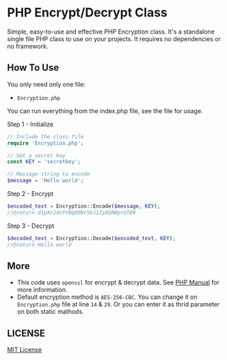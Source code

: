 # PHP Encrypt/Decrypt Class
Simple, easy-to-use and effective PHP Encryption class.
It's a standalone single file PHP class to use on your projects. It requires no dependencies or no framework.

## How To Use
You only need only one file:

 - `Encryption.php`

You can run everything from the index.php file, see the file for usage.

Step 1 - Initialize
```php
// Include the class file
require 'Encryption.php';

// Set a secret key
const KEY = 'secretkey';

// Message string to encode
$message = 'Hello world';
```

Step 2 - Encrypt
```php
$encoded_text = Encryption::Encode($message, KEY);
//@return d1pXc2dsYVBqQ0NrSkJ1Zy85RWprUT09
```

Step 3 - Decrypt
```php
$decoded_text = Encryption::Decode($encoded_text, KEY);
//@return Hello world
```

## More
- This code uses `openssl` for encrypt & decrypt data. See [PHP Manual](https://www.php.net/manual/en/book.openssl.php) for more information.
- Default encryption method is `AES-256-CBC`. You can change it on `Encryption.php` file at line `14` & `29`. Or you can enter it as thrid parameter on both static mathods.

## LICENSE
[MIT License](LICENSE)



